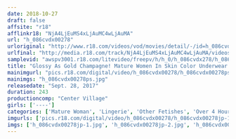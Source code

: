 ```yaml
---
date: 2018-10-27
draft: false
affsite: "r18"
afflinkr18: "NjA4LjEuMS4xLjAuMC4wLjAuMA"
url: "h_086cvdx00278"
urloriginal: "http://www.r18.com/videos/vod/movies/detail/-/id=h_086cvdx00278"
urlfinal: "http://media.r18.com/track/NjA4LjEuMS4xLjAuMC4wLjAuMA/videos/vod/movies/detail/-/id=h_086cvdx00278"
samplevid: "awspv3001.r18.com/litevideo/freepv/h/h_0/h_086cvdx278/h_086cvdx278_dmb_w.mp4"
title: "Glossy As Gold Champagne! Mature Women In Skin Color Underwear - 20 Girls 4 Hours"
mainimgurl: "pics.r18.com/digital/video/h_086cvdx00278/h_086cvdx00278ps.jpg"
mainimgs: "h_086cvdx00278ps.jpg"
releasedate: "Sept. 28, 2017"
duration: 243
productioncomp: "Center Village"
girls: ['----']
categories: ['Mature Woman', 'Lingerie', 'Other Fetishes', 'Over 4 Hours', 'Hi-Def', 'Sale (limited time)']
imgurls: ['pics.r18.com/digital/video/h_086cvdx00278/h_086cvdx00278jp-1.jpg', 'pics.r18.com/digital/video/h_086cvdx00278/h_086cvdx00278jp-2.jpg', 'pics.r18.com/digital/video/h_086cvdx00278/h_086cvdx00278jp-3.jpg', 'pics.r18.com/digital/video/h_086cvdx00278/h_086cvdx00278jp-4.jpg', 'pics.r18.com/digital/video/h_086cvdx00278/h_086cvdx00278jp-5.jpg', 'pics.r18.com/digital/video/h_086cvdx00278/h_086cvdx00278jp-6.jpg', 'pics.r18.com/digital/video/h_086cvdx00278/h_086cvdx00278jp-7.jpg', 'pics.r18.com/digital/video/h_086cvdx00278/h_086cvdx00278jp-8.jpg', 'pics.r18.com/digital/video/h_086cvdx00278/h_086cvdx00278jp-9.jpg', 'pics.r18.com/digital/video/h_086cvdx00278/h_086cvdx00278jp-10.jpg', 'pics.r18.com/digital/video/h_086cvdx00278/h_086cvdx00278jp-11.jpg', 'pics.r18.com/digital/video/h_086cvdx00278/h_086cvdx00278jp-12.jpg', 'pics.r18.com/digital/video/h_086cvdx00278/h_086cvdx00278jp-13.jpg', 'pics.r18.com/digital/video/h_086cvdx00278/h_086cvdx00278jp-14.jpg', 'pics.r18.com/digital/video/h_086cvdx00278/h_086cvdx00278jp-15.jpg', 'pics.r18.com/digital/video/h_086cvdx00278/h_086cvdx00278jp-16.jpg', 'pics.r18.com/digital/video/h_086cvdx00278/h_086cvdx00278jp-17.jpg', 'pics.r18.com/digital/video/h_086cvdx00278/h_086cvdx00278jp-18.jpg', 'pics.r18.com/digital/video/h_086cvdx00278/h_086cvdx00278jp-19.jpg', 'pics.r18.com/digital/video/h_086cvdx00278/h_086cvdx00278jp-20.jpg']
imgs: ['h_086cvdx00278jp-1.jpg', 'h_086cvdx00278jp-2.jpg', 'h_086cvdx00278jp-3.jpg', 'h_086cvdx00278jp-4.jpg', 'h_086cvdx00278jp-5.jpg', 'h_086cvdx00278jp-6.jpg', 'h_086cvdx00278jp-7.jpg', 'h_086cvdx00278jp-8.jpg', 'h_086cvdx00278jp-9.jpg', 'h_086cvdx00278jp-10.jpg', 'h_086cvdx00278jp-11.jpg', 'h_086cvdx00278jp-12.jpg', 'h_086cvdx00278jp-13.jpg', 'h_086cvdx00278jp-14.jpg', 'h_086cvdx00278jp-15.jpg', 'h_086cvdx00278jp-16.jpg', 'h_086cvdx00278jp-17.jpg', 'h_086cvdx00278jp-18.jpg', 'h_086cvdx00278jp-19.jpg', 'h_086cvdx00278jp-20.jpg']
---
```

